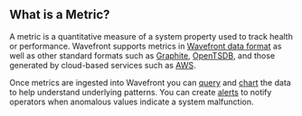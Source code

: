 ## What is a Metric?

A metric is a quantitative measure of a system property used to track health or performance. Wavefront supports metrics
in [Wavefront data format](https://community.wavefront.com/docs/DOC-1031) as well as other standard formats such as [Graphite](http://graphite.readthedocs.io/en/latest/index.html),  [OpenTSDB](http://opentsdb.net/docs/build/html/user_guide/writing.html), and those generated by cloud-based services
such as [AWS](https://community.wavefront.com/docs/DOC-1032).

Once metrics are ingested into Wavefront you can [query](https://community.wavefront.com/docs/DOC-1019) and
[chart](https://community.wavefront.com/docs/DOC-1158) the data to help understand underlying patterns. You can create
[alerts](https://community.wavefront.com/docs/DOC-1052) to notify operators when anomalous values indicate a system  malfunction.
